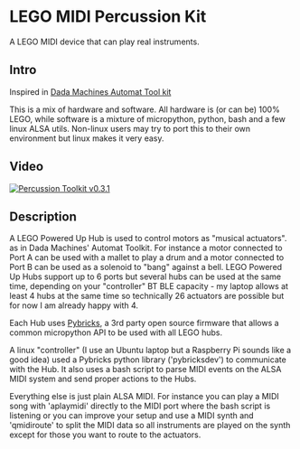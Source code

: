 # LEGO MIDI Percussion Kit

A LEGO MIDI device that can play real instruments.

## Intro
Inspired in [Dada Machines Automat Tool kit](https://dadamachines.com/products/automat-toolkit/)

This is a mix of hardware and software. All hardware is (or can be) 100% LEGO, while software is a mixture of micropython, python,
bash and a few linux ALSA utils.
Non-linux users may try to port this to their own environment but linux makes it very easy.

## Video
[![Percussion Toolkit v0.3.1](https://img.youtube.com/vi/EGJ1ZUnht8I/0.jpg)](https://www.youtube.com/watch?v=EGJ1ZUnht8I)


## Description

A LEGO Powered Up Hub is used to control motors as "musical actuators". as in Dada Machines' Automat Toolkit.
For instance a motor connected to Port A can be used with a mallet to play a drum and a motor connected to Port B can be
used as a solenoid to "bang" against a bell.
LEGO Powered Up Hubs support up to 6 ports but several hubs can be used at the same time, depending on your "controller"
BT BLE capacity - my laptop allows at least 4 hubs at the same time so technically 26 actuators are possible but for now
I am already happy with 4.

Each Hub uses [Pybricks](https://pybricks.com), a 3rd party open source firmware that allows a common micropython API to be used with all LEGO
hubs.

A linux "controller" (I use an Ubuntu laptop but a Raspberry Pi sounds like a good idea) used a Pybricks python library
('pybricksdev') to communicate with the Hub. It also uses a bash script to parse MIDI events on the ALSA MIDI system and
send proper actions to the Hubs.

Everything else is just plain ALSA MIDI. For instance you can play a MIDI song with 'aplaymidi' directly to the MIDI port
where the bash script is listening or you can improve your setup and use a MIDI synth and 'qmidiroute' to split the MIDI
data so all instruments are played on the synth except for those you want to route to the actuators.

